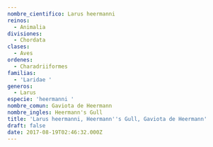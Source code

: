 ```yaml
---
nombre_cientifico: Larus heermanni
reinos:
  - Animalia
divisiones:
  - Chordata
clases:
  - Aves
ordenes:
  - Charadriiformes
familias:
  - 'Laridae '
generos:
  - Larus
especie: 'heermanni '
nombre_comun: Gaviota de Heermann
nombre_ingles: Heermann's Gull
title: 'Larus heermanni, Heermann''s Gull, Gaviota de Heermann'
draft: false
date: 2017-08-19T02:46:32.000Z
---
```


